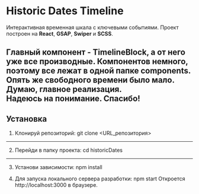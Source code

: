 # Historic Dates Timeline

Интерактивная временная шкала с ключевыми событиями. Проект построен на **React**, **GSAP**, **Swiper** и **SCSS**.

Главный компонент - TimelineBlock, а от него уже все производные. Компонентов немного, поэтому все лежат в одной папке components. Опять же свободного времени было мало. Думаю, главное реализация.  
Надеюсь на понимание.  Спасибо! 
---

## Установка

1. Клонируй репозиторий:
   git clone <URL_репозитория>

---

2. Перейди в папку проекта:
   cd historicDates

---

3. Установи зависимости:
   npm install

4. Для запуска локального сервера разработки:
   npm start
   Откроется http://localhost:3000 в браузере.
